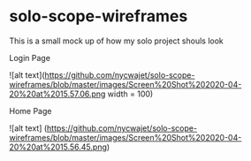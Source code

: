 # solo-scope-wireframes

This is a small mock up of how  my solo project shouls look

Login Page

![alt text](https://github.com/nycwajet/solo-scope-wireframes/blob/master/images/Screen%20Shot%202020-04-20%20at%2015.57.06.png width = 100)

Home Page

![alt text] (https://github.com/nycwajet/solo-scope-wireframes/blob/master/images/Screen%20Shot%202020-04-20%20at%2015.56.45.png)

